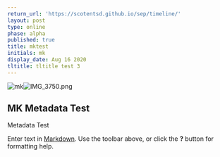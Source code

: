 ```yaml
---
return_url: 'https://scotentsd.github.io/sep/timeline/'
layout: post
type: online
phase: alpha
published: true
title: mktest
initials: mk
display_date: Aug 16 2020
tltitle: tltitle test 3
---
```

![mk]({{site.baseurl}}/media/IMG_3750.png)![IMG_3750.png]({{site.baseurl}}/media/IMG_3750.png)
## MK Metadata Test

Metadata Test

Enter text in [Markdown](http://daringfireball.net/projects/markdown/). Use the toolbar above, or click the **?** button for formatting help.
